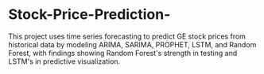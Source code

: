 # Stock-Price-Prediction-
This project uses time series forecasting to predict GE stock prices from historical data by modeling ARIMA, SARIMA, PROPHET, LSTM, and Random Forest, with findings showing Random Forest's strength in testing and LSTM's in predictive visualization.
